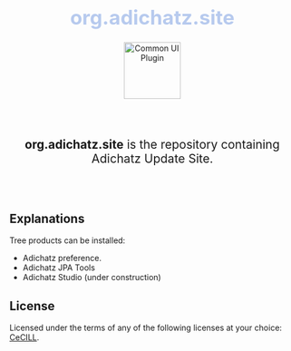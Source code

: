 <style>
h1 {
    color: #B7CAEE;
    font-weight:700;
    font-size: 35px;
}
big {
    font-size: 1.5em;
}
</style>



<h1 align="center">org.adichatz.site</h1>
<div align="center">
    <img src="https://adichatz.org/dokuwiki/lib/tpl/adichatz/images/adichatz.png" alt="Common UI Plugin" width="100px"/>
</div>
<br>
<br>
<br>
<br>
<div align="center">
<big><strong>org.adichatz.site</strong> is the repository containing Adichatz Update Site.</big>
</div>
<br>
<br>
<br>

Explanations
------------
Tree products can be installed:
* Adichatz preference.
* Adichatz JPA Tools
* Adichatz Studio (under construction)

License
-------

Licensed under the terms of any of the following licenses at your choice: [CeCILL](http://www.cecill.info/licences/Licence_CeCILL_V2.1-en.html).


